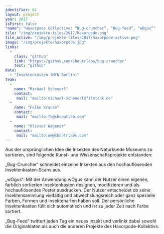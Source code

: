 ```yaml
---
identifier: 64
layout: project
year: 2017
isFirst: false
"name": "Haxorpode Collective: “Bug-cruncher”, “Bug-feed”, “wOgus”"
tile: "/img/projekte-tiles/2017/haxorpode.png"
tile_active: "/img/projekte-tiles/2017/haxorpode-active.png"
image: "/img/projekte/haxorpode.jpg"
links:
  -
    class: "github"
    link: "https://github.com/shoutrlabs/bug-cruncher"
    text: "github"
data:
  - "Insektenkästen (MfN Berlin)"
team:
  -
    name: "Michael Scheuerl"
    contact:
     mail: "mailto:michael-scheuerl@filmtank.de"
  -
    name: "Falko Krause"
    contact:
     mail: "mailto:fk@shuoutlab.com"
  -
    name: "Olivier Wagener"
    contact:
     mail: "mailto:ow@shoutrlabs.com"
---
```


Aus der ursprünglichen Idee die Insekten des Naturkunde Museums zu sortieren, sind folgende Kunst- und Wissenschaftsprojekte entstanden:
 
„Bug-Cruncher“ schneidet einzelne Insekten aus den hochauflösenden Insektenkasten-Scans aus.
 
„wOgus“: Mit der Anwendung wOgus kann der Nutzer einen eigenen, farblich sortierten Insektenkasten designen, modifizieren und als hochauflösendes Poster ausdrucken. Der Nutzer entscheidet ob seine Insektensammlung vielfältig und abwechslungsreich oder ganz spezielle Farben, Formen und Insektenarten haben soll. Der persönliche Insektenkasten füllt sich automatisch und ist zu jeder Zeit nach Farbe sortiert.
 
„Bug-Feed“ twittert jeden Tag ein neues Insekt und verlinkt dabei sowohl die Originaldaten als auch die anderen Projekte des Haxorpode-Kollektivs. 

